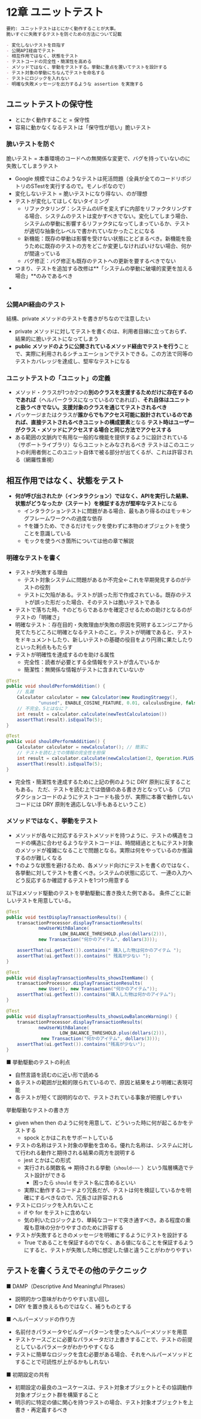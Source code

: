 # 12章 ユニットテスト

```markdown
要約: ユニットテストはとにかく動作することが大事。
脆いすぐに失敗するテストを防ぐための方法について記載

- 変化しないテストを目指す
- 公開API経由でテスト
- 相互作用ではなく、状態をテスト
- テストコードの完全性・簡潔性を高める
- メソッドではなく、挙動をテストする。挙動に重点を置いてテストを設計する
- テスト対象の挙動にちなんでテストを命名する
- テストにロジックを入れない
- 明確な失敗メッセージを出力するような assertion を実施する
```

## ユニットテストの保守性

- とにかく動作すること = 保守性
- 容易に動かなくなるテストは「保守性が低い」脆いテスト

### 脆いテストを防ぐ

脆いテスト = 本番環境のコードへの無関係な変更で、バグを持っていないのに失敗してしまうテスト

- Google 規模ではこのようなテストは死活問題（全員が全てのコードリポジトリのSTestを実行するので。モノレポなので）
- 変化しないテスト = 脆いテストになり得ない、のが理想
- テストが変化してほしくないタイミング
  - リファクタリング：システムのI/Fを変えずに内部をリファクタリングする場合、システムのテストは変かすべきでない。変化してしまう場合、システムの挙動に影響するリファクタになってしまっているか、テストが適切な抽象化レベルで書かれていなかったことになる
  - 新機能：既存の挙動は影響を受けない状態にとどまるべき。新機能を扱うために既存のテストの方をどこか変更しなければいけない場合、何かが間違っている
  - バグ修正：バグ修正も既存のテストへの更新を要するべきでない
- つまり、テストを追加する改修は\*\*「システムの挙動に破壊的変更を加える場合」\*\*のみであるべき
- ```
  ```

### 公開API経由のテスト

結構、private メソッドのテストを書きがちなので注意したい

- private メソッドに対してテストを書くのは、利用者目線に立っておらず、結果的に脆いテストになってしまう
- **public メソッドのように公開されているメソッド経由でテストを行う**ことで、実際に利用されるシチュエーションでテストできる。この方法で同等のテストカバレッジを達成し、堅牢なテストになる

### ユニットテストの「ユニット」の定義

- メソッド・クラスが1つか2つの**別のクラスを支援するためだけに存在するのであれば**（ヘルパークラスになっているのであれば）、**それ自体はユニットと扱うべきでない。支援対象のクラスを通じてテストされるべき**
- パッケージまたはクラスが**誰からでもアクセス可能に設計されているのであれば、直接テストされるべきユニットの構成要素**となる
  **テスト時はユーザーがクラス・メソッドにアクセスする場合と同じ方法でアクセスする**
- ある範囲の文脈内で有用な一般的な機能を提供するように設計されている（サポートライブラリ）ならユニットとみなされるべき
  テストはこのユニットの利用者側とこのユニット自体で被る部分が出てくるが、これは許容される（網羅性重視）

## 相互作用ではなく、状態をテスト

- **何が呼び出されたか（インタラクション）ではなく、APIを実行した結果、状態がどうなったか（ステート）を検証する方が堅牢なテスト**になる
  - インタラクションテストに問題がある場合、最もあり得るのはモッキングフレームワークへの過度な依存
  - ↑を嫌うため、できるだけモックを使わずに本物のオブジェクトを使うことを意識している
  - モックを使うべき箇所については他の章で解説

### 明確なテストを書く

- テストが失敗する理由
  - テスト対象システムに問題があるか不完全←これを早期発見するのがテストの役割
  - テストに欠陥がある。テストが誤った形で作成されている。既存のテストが誤った形だった場合、そのテストは脆いテストである
- テストで落ちた時、↑のどちらであるかを確定させるための助けとなるのがテストの「明確さ」
- 明確なテスト：存在目的・失敗理由が失敗の原因を究明するエンジニアから見てたちどころに明確となるテストのこと。テストが明確であると、テストをドキュメントしたり、新しいテストの基礎の役目をより円滑に果たしたりといった利点ももたらす
- テストが明確性を達成するのを助ける属性
  - 完全性：読者が必要とする全情報をテストが含んでいるか
  - 簡潔性：無関係な情報がテストに含まれていないか

```java
@Test
public void shouldPerformAddition() {
	// 乱雑
	Calculator calculator = new Calculator(new RoudingStraegy(),
			"unused", ENABLE_COSINE_FEATURE, 0.01, calculusEngine, false);
	// 不完全。5とはなに？
	int result = calculator.calculate(newTestCalculatoion())
	assertThat(result).isEqualTo(5);
}
```

```java
@Test
public void shouldPerformAddition() {
	Calculator calculator = newCalculator(); // 簡潔に
	// テストを読む上での情報の完全性を担保
	int result = calculator.calculate(newCalculation(2, Operation.PLUS, 3));
	assertThat(result).isEqualTo(5);
}
```

- 完全性・簡潔性を達成するために上記の例のように DRY 原則に反することもある。
  ただ、テストを読む上では価値のある書き方となっている
  （プロダクションコードのようにテストコードも扱うが、実際に本番で動作しないコードには DRY 原則を適応しない手もあるということ）

### メソッドではなく、挙動をテスト

- メソッドが各々に対応するテストメソッドを持つように、テストの構造をコードの構造に合わせるようなテストコードは、時間経過とともにテスト対象のメソッドが複雑になることで問題となる。実際は何をやっているのか推論するのが難しくなる
- ↑のような状態を避けるため、各メソッド向けにテストを書くのではなく、各挙動に対してテストを書くべき。システムの状態に応じて、一連の入力へどう反応するか確認するテストを1つ1つ用意する

以下はメソッド駆動のテストを挙動駆動に書き換えた例である。
条件ごとに新しいテストを用意している。

```java
@Test
public void testDisplayTransactionResults() {
	transactionProcessor.displayTransactionResults( 
			newUserWithBalance(
					LOW_BALANCE_THRESHOLD.plus(dollars(2))), 
			new Transaction("何かのアイテム", dollars(3)));

	assertThat(ui.getText()).contains(" 購入した物は何かのアイテム ");
	assertThat(ui.getText()).contains(" 残高が少ない ");
}
```

```java
@Test
public void displayTransactionResults_showsItemName() {
	transactionProcessor.displayTransactionResults(
			new User(), new Transaction("何かのアイテム"));
	assertThat(ui.getText()).contains("購入した物は何かのアイテム");
}

@Test
public void displayTransactionResults_showsLowBalanceWarning() {
	transactionProcessor.displayTransactionResults(
			newUserWithBalance(
					LOW_BALANCE_THRESHOLD.plus(dollars(2))),
			 new Transaction("何かのアイテム", dollars(3)));
	assertThat(ui.getText()).contains("残高が少ない");
}
```

■ 挙動駆動のテストの利点

- 自然言語を読むのに近い形で読める
- 各テストの範囲が比較的限られているので、原因と結果をより明確に表現可能
- 各テストが短くて説明的なので、テストされている事象が把握しやすい

挙動駆動なテストの書き方

- given when then のように何を用意して、どういった時に何が起こるかをテストする
  - spock とかはこれをサポートしている
- テストの名称はテスト対象の挙動を含める。優れた名称は、システムに対して行われる動作と期待される結果の両方を説明する
  - jest とかはこの形式
  - 実行される関数名 ⇒ 期待される挙動（`should~~~` ）という階層構造でテスト設計ができる
    - 困ったら `should` をテスト名に含めるといい
  - 実際に動作するコードより冗長だが、テストは何を検証しているかを明確にするべきなので、冗長さは許容される
- テストにロジックを入れないこと
  - if や for をテストに含めない
  - 気の利いたロジックより、単純なコードで突き通すべき。ある程度の重複も意味の分かりやすさのために許容する
- テストが失敗するときのメッセージを明確にするようにテストを設計する
  - True であることを保証するのでなく、ある値になることを保証するようにすると、テストが失敗した時に想定した値と違うことがわかりやすい

## テストを書くうえでその他のテクニック

■ DAMP（Descriptive And Meaningful Phrases）

- 説明的かつ意味がわかりやすい言い回し
- DRY を置き換えるものではなく、補うものとする

■ ヘルパーメソッドの作り方

- 名前付きパラメータやビルダーパターンを使ったヘルパーメソッドを用意
- テストケースごとに必要なパラメータだけ上書きすることで、テストの前提としているパラメータがわかりやすくなる
- テストに簡単なロジックを含む必要がある場合、それをヘルパーメソッドとすることで可読性が上がるかもしれない

■ 初期設定の共有

- 初期設定の最良のユースケースは、テスト対象オブジェクトとその協調動作対象オブジェクト群を構築すること
- 明示的に特定の値に関心を持つテストの場合、テスト対象オブジェクトを上書き・再定義するべき
